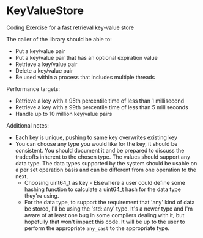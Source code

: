 # KeyValueStore
Coding Exercise for a fast retrieval key-value store

The caller of the library should be able to:

* Put a key/value pair
* Put a key/value pair that has an optional expiration value
* Retrieve a key/value pair
* Delete a key/value pair
* Be used within a process that includes multiple threads

Performance targets:

* Retrieve a key with a 95th percentile time of less than 1 millisecond
* Retrieve a key with a 99th percentile time of less than 5 milliseconds
* Handle up to 10 million key/value pairs

Additional notes:

* Each key is unique, pushing to same key overwrites existing key
* You can choose any type you would like for the key, it should be consistent. You should document it and be prepared to
  discuss the tradeoffs inherent to the chosen type. The values should support any data type. The data types supported 
  by the system should be usable on a per set operation basis and can be different from one operation to the next.
  - Choosing uint64_t as key - Elsewhere a user could define some hashing function to calculate a uint64_t hash for
    the data type they're using.
  - For the data type, to support the requirement that 'any' kind of data be stored, I'll be using the 'std::any' type.
    It's a newer type and I'm aware of at least one bug in some compilers dealing with it, but hopefully that won't 
    impact this code. It will be up to the user to perform the appropriate `any_cast` to the appropriate type.

